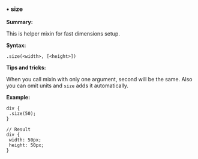 ### <a name="size"></a> &#8226; size
**Summary:**

This is helper mixin for fast dimensions setup.

**Syntax:**

    .size(<width>, [<height>]) 

**Tips and tricks:**

  When you call mixin with only one argument, second will be the same.
  Also you can omit units and `size` adds it automatically.
  
**Example:**

    div {
     .size(50);
    }
    
    // Result
    div {
     width: 50px;
     height: 50px;
    }


